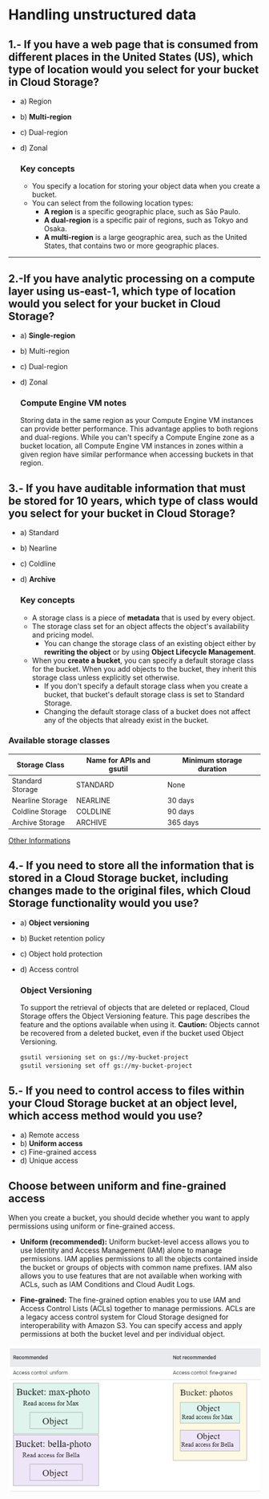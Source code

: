 # Handling unstructured data 

## 1.- If you have a web page that is consumed from different places in the United States (US), which type of location would you select for your bucket in Cloud Storage? 

- a) Region 
- b) **Multi-region** 
- c) Dual-region 
- d) Zonal 


    ### Key concepts
    * You specify a location for storing your object data when you create a bucket.
    * You can select from the following location types:
        * **A region** is a specific geographic place, such as São Paulo.
        * **A dual-region** is a specific pair of regions, such as Tokyo and Osaka.
        * **A multi-region** is a large geographic area, such as the United States, that contains two or more geographic places.

---

## 2.-If you have analytic processing on a compute layer using us-east-1, which type of location would you select for your bucket in Cloud Storage?

- a) **Single-region**
- b) Multi-region 
- c) Dual-region 
- d) Zonal 


    ### Compute Engine VM notes
    Storing data in the same region as your Compute Engine VM instances can provide better performance. This advantage applies to both regions and dual-regions.
    While you can't specify a Compute Engine zone as a bucket location, all Compute Engine VM instances in zones within a given region have similar performance when accessing buckets in that region.

## 3.- If you have auditable information that must be stored for 10 years, which type of class would you select for your bucket in Cloud Storage? 

- a) Standard 
- b) Nearline 
- c) Coldline 
- d) **Archive**

    ### Key concepts
    * A storage class is a piece of __metadata__ that is used by every object.
    * The storage class set for an object affects the object's availability and pricing model.
        * You can change the storage class of an existing object either by __rewriting the object__ or by using __Object Lifecycle Management__.
    * When you __create a bucket__, you can specify a default storage class for the bucket. When you add objects to the bucket, they inherit this storage class unless explicitly set otherwise.
        * If you don't specify a default storage class when you create a bucket, that bucket's default storage class is set to Standard Storage.
        * Changing the default storage class of a bucket does not affect any of the objects that already exist in the bucket.

### Available storage classes
Storage Class| Name for APIs and gsutil	|Minimum storage duration
---|---|---
Standard Storage| 	STANDARD|	None	
Nearline Storage|	NEARLINE|	30 days	
Coldline Storage|	COLDLINE|	90 days	
Archive Storage|	ARCHIVE|	365 days	

[Other Informations](https://cloud.google.com/storage/pricing)

## 4.- If you need to store all the information that is stored in a Cloud Storage bucket, including changes made to the original files, which Cloud Storage functionality would you use? 

- a) **Object versioning** 
- b) Bucket retention policy 
- c) Object hold protection 
- d) Access control 

    ### Object Versioning
    To support the retrieval of objects that are deleted or replaced, Cloud Storage offers the Object Versioning feature. This page describes the feature and the options available when using it.
    **Caution:** Objects cannot be recovered from a deleted bucket, even if the bucket used Object Versioning.

    ```bash
    gsutil versioning set on gs://my-bucket-project
    gsutil versioning set off gs://my-bucket-project
    ```

## 5.- If you need to control access to files within your Cloud Storage bucket at an object level, which access method would you use? 

- a) Remote access 
- b) **Uniform access**
- c) Fine-grained access 
- d) Unique access

## Choose between uniform and fine-grained access
When you create a bucket, you should decide whether you want to apply permissions using uniform or fine-grained access.

* **Uniform (recommended):** Uniform bucket-level access allows you to use Identity and Access Management (IAM) alone to manage permissions. IAM applies permissions to all the objects contained inside the bucket or groups of objects with common name prefixes. IAM also allows you to use features that are not available when working with ACLs, such as IAM Conditions and Cloud Audit Logs.

* **Fine-grained:** The fine-grained option enables you to use IAM and Access Control Lists (ACLs) together to manage permissions. ACLs are a legacy access control system for Cloud Storage designed for interoperability with Amazon S3. You can specify access and apply permissions at both the bucket level and per individual object.


![access_method](storage_access_method.png)
